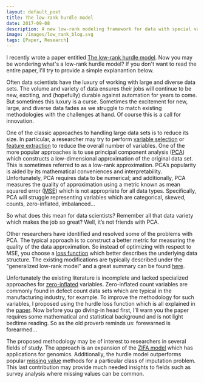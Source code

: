 ```yaml
---
layout: default_post
title: The low-rank hurdle model
date: 2017-09-08
description: A new low-rank modeling framework for data with special values.   
image: /images/low_rank_blog.svg
tags: [Paper, Research]
---
```


I recently wrote a paper  entitled <a href="" target="_blank">The low-rank hurdle model</a>. Now you may be wondering what's a low-rank hurdle model? If you don't want to read the entire paper, I'll try to provide a simple explanantion below.

Often data scientists have the luxury of working with large and diverse data sets. The volume and variety of data ensures their jobs will continue to be new, exciting, and (hopefully) durable against automation for years to come. But sometimes this luxury is a curse. Sometimes the excitement for new, large, and diverse data fades as we struggle to match existing methodologies with the challenges at hand. Of course this is a call for innovation.

One of the classic approaches to handling large data sets is to reduce its size. In particular, a researcher may try to perform <a href="https://en.wikipedia.org/wiki/Feature_selection" target="_blank">variable selection</a> or <a href="https://en.wikipedia.org/wiki/Feature_extraction" target="_blank">feature extraction</a> to reduce the overall number of variables. One of the more popular approaches is to use principal component analysis (<a href="https://en.wikipedia.org/wiki/Principal_component_analysis" target="_blank">PCA</a>) which constructs a low-dimensional approximation of the original data set. This is sometimes referred to as a low-rank approximation. PCA’s popularity is aided by its mathematical conveniences and interpretability. Unfortunately, PCA requires data to be numerical; and additionally, PCA measures the quality of approximation using a metric known as mean squared error (<a href="https://en.wikipedia.org/wiki/Mean_squared_error" target="_blank">MSE</a>) which is not appropriate for all data types. Specifically, PCA will struggle representing variables which are categorical, skewed, counts, zero-inflated, imbalanced...

So what does this mean for data scientists? Remember all that data variety which makes the job so great? Well, it’s not friends with PCA.

Other researchers have identified and resolved some of the problems with PCA. The typical approach is to construct a better metric for measuring the quality of the data approximation. So instead of optimizing with respect to MSE, you choose a <a href="https://en.wikipedia.org/wiki/Loss_function" target="_blank">loss function</a> which better describes the underlying data structure. The existing modifications are typically described under the "generalized low-rank model" and a great summary can be found <a href="https://web.stanford.edu/~boyd/papers/pdf/glrm.pdf" target="_blank">here</a>.

Unfortunately the existing literature is incomplete and lacked specialized approaches for <a href="https://en.wikipedia.org/wiki/Zero-inflated_model" target="_blank">zero-inflated</a> variables. Zero-inflated count variables are commonly found in defect count data sets which are typical in the manufacturing industry, for example. To improve the methodology for such variables, I proposed using the hurdle loss function which is all explained in the <a href="" target="_blank">paper</a>.  Now before you go diving-in head first, I’ll warn you the paper requires some mathematical and statistical background and is not light bedtime reading. So as the old proverb reminds us: forewarned is forearmed...

The proposed methodology may be of interest to researchers in several fields of study. The approach is an expansion of the <a href="https://genomebiology.biomedcentral.com/articles/10.1186/s13059-015-0805-z" target="_blank">ZIFA model</a> which has applications for genomics. Additionally, the hurdle model outperforms popular <a href="https://en.wikipedia.org/wiki/Missing_data" target="_blank">missing value</a> methods for a particular class of imputation problem. This last contribution may provide much needed insights to fields such as survey analysis where missing values can be common.
